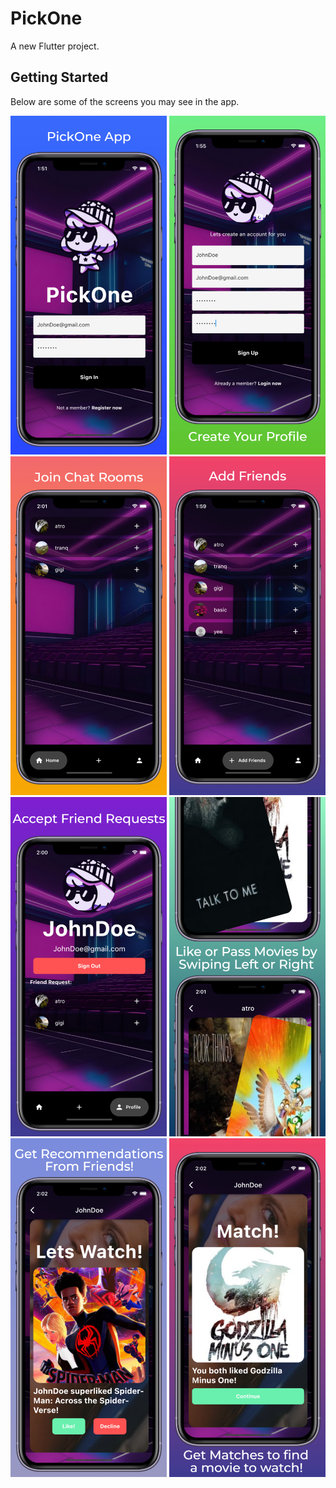 # PickOne

A new Flutter project.

## Getting Started

Below are some of the screens you may see in the app.


<img src="https://github.com/NRenella/pickone/blob/master/lib/assets/screenshots/1.jpeg" width="250"> <img src="https://github.com/NRenella/pickone/blob/master/lib/assets/screenshots/2.jpeg" width="250">
<img src="https://github.com/NRenella/pickone/blob/master/lib/assets/screenshots/3.jpeg" width="250"> <img src="https://github.com/NRenella/pickone/blob/master/lib/assets/screenshots/4.jpeg" width="250">
<img src="https://github.com/NRenella/pickone/blob/master/lib/assets/screenshots/5.jpeg" width="250"> <img src="https://github.com/NRenella/pickone/blob/master/lib/assets/screenshots/6.jpeg" width="250">
<img src="https://github.com/NRenella/pickone/blob/master/lib/assets/screenshots/7.jpeg" width="250"> <img src="https://github.com/NRenella/pickone/blob/master/lib/assets/screenshots/8.jpeg" width="250">
